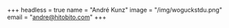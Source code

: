 +++
headless = true
name = "André Kunz"
image = "/img/woguckstdu.png"
email = "andre@hitobito.com"
+++
